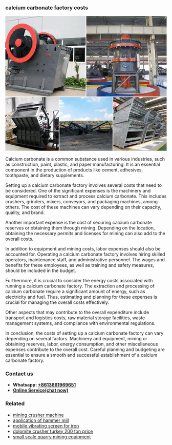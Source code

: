 <h3>calcium carbonate factory costs</h3><img src='1706767882.jpg' alt=''><p>Calcium carbonate is a common substance used in various industries, such as construction, paint, plastic, and paper manufacturing. It is an essential component in the production of products like cement, adhesives, toothpaste, and dietary supplements.</p><p>Setting up a calcium carbonate factory involves several costs that need to be considered. One of the significant expenses is the machinery and equipment required to extract and process calcium carbonate. This includes crushers, grinders, mixers, conveyors, and packaging machines, among others. The cost of these machines can vary depending on their capacity, quality, and brand.</p><p>Another important expense is the cost of securing calcium carbonate reserves or obtaining them through mining. Depending on the location, obtaining the necessary permits and licenses for mining can also add to the overall costs.</p><p>In addition to equipment and mining costs, labor expenses should also be accounted for. Operating a calcium carbonate factory involves hiring skilled operators, maintenance staff, and administrative personnel. The wages and benefits for these employees, as well as training and safety measures, should be included in the budget.</p><p>Furthermore, it is crucial to consider the energy costs associated with running a calcium carbonate factory. The extraction and processing of calcium carbonate require a significant amount of energy, such as electricity and fuel. Thus, estimating and planning for these expenses is crucial for managing the overall costs effectively.</p><p>Other aspects that may contribute to the overall expenditure include transport and logistics costs, raw material storage facilities, waste management systems, and compliance with environmental regulations.</p><p>In conclusion, the costs of setting up a calcium carbonate factory can vary depending on several factors. Machinery and equipment, mining or obtaining reserves, labor, energy consumption, and other miscellaneous expenses contribute to the overall cost. Careful planning and budgeting are essential to ensure a smooth and successful establishment of a calcium carbonate factory.</p><h3>Contact us</h3><ul><li><strong>Whatsapp:&nbsp;<a href="https://wa.me/8613661969651">+8613661969651</a></strong></li><li><a href="https://swt.shibang-china.com/?git&amp;zhl&amp;calcium carbonate factory costs"><strong>Online Service(chat now)</strong></a></li></ul><h3>Related</h3><ul><li><a href='mining crusher machine.md'>mining crusher machine</a></li><li><a href='application of hammer mill.md'>application of hammer mill</a></li><li><a href='mobile vibrating screen for iron.md'>mobile vibrating screen for iron</a></li><li><a href='dolomite crusher turkey 200 ton price.md'>dolomite crusher turkey 200 ton price</a></li><li><a href='small scale quarry mining equipment.md'>small scale quarry mining equipment</a></li></ul>